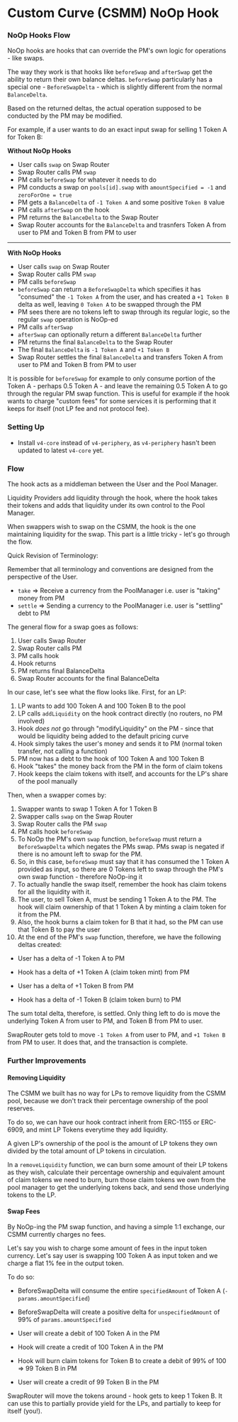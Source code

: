 # Custom Curve (CSMM) NoOp Hook

### NoOp Hooks Flow

NoOp hooks are hooks that can override the PM's own logic for operations - like swaps.

The way they work is that hooks like `beforeSwap` and `afterSwap` get the ability to return their own balance deltas. `beforeSwap` particularly has a special one - `BeforeSwapDelta` - which is slightly different from the normal `BalanceDelta`.

Based on the returned deltas, the actual operation supposed to be conducted by the PM may be modified.

For example, if a user wants to do an exact input swap for selling 1 Token A for Token B:

**Without NoOp Hooks**

- User calls `swap` on Swap Router
- Swap Router calls PM `swap`
- PM calls `beforeSwap` for whatever it needs to do
- PM conducts a swap on `pools[id].swap` with `amountSpecified = -1` and `zeroForOne = true`
- PM gets a `BalanceDelta` of `-1 Token A` and some positive `Token B` value
- PM calls `afterSwap` on the hook
- PM returns the `BalanceDelta` to the Swap Router
- Swap Router accounts for the `BalanceDelta` and trasnfers Token A from user to PM and Token B from PM to user

---

**With NoOp Hooks**

- User calls `swap` on Swap Router
- Swap Router calls PM `swap`
- PM calls `beforeSwap`
- `beforeSwap` can return a `BeforeSwapDelta` which specifies it has "consumed" the `-1 Token A` from the user, and has created a `+1 Token B` delta as well, leaving `0 Token A` to be swapped through the PM
- PM sees there are no tokens left to swap through its regular logic, so the regular `swap` operation is NoOp-ed
- PM calls `afterSwap`
- `afterSwap` can optionally return a different `BalanceDelta` further
- PM returns the final `BalanceDelta` to the Swap Router
- The final `BalanceDelta` is `-1 Token A` and `+1 Token B`
- Swap Router settles the final `BalanceDelta` and transfers Token A from user to PM and Token B from PM to user

It is possible for `beforeSwap` for example to only consume portion of the Token A - perhaps 0.5 Token A - and leave the remaining 0.5 Token A to go through the regular PM swap function. This is useful for example if the hook wants to charge "custom fees" for some services it is performing that it keeps for itself (not LP fee and not protocol fee).

### Setting Up

- Install `v4-core` instead of `v4-periphery`, as `v4-periphery` hasn't been updated to latest `v4-core` yet.

### Flow

The hook acts as a middleman between the User and the Pool Manager.

Liquidity Providers add liquidity through the hook, where the hook takes their tokens and adds that liquidity under its own control to the Pool Manager.

When swappers wish to swap on the CSMM, the hook is the one maintaining liquidity for the swap. This part is a little tricky - let's go through the flow.

Quick Revision of Terminology:

Remember that all terminology and conventions are designed from the perspective of the User.

- `take` => Receive a currency from the PoolManager i.e. user is "taking" money from PM
- `settle` => Sending a currency to the PoolManager i.e. user is "settling" debt to PM

The general flow for a swap goes as follows:

1. User calls Swap Router
2. Swap Router calls PM
3. PM calls hook
4. Hook returns
5. PM returns final BalanceDelta
6. Swap Router accounts for the final BalanceDelta

In our case, let's see what the flow looks like. First, for an LP:

1. LP wants to add 100 Token A and 100 Token B to the pool
2. LP calls `addLiquidity` on the hook contract directly (no routers, no PM involved)
3. Hook _does not_ go through "modifyLiquidity" on the PM - since that would be liquidity being added to the default pricing curve
4. Hook simply takes the user's money and sends it to PM (normal token transfer, not calling a function)
5. PM now has a debt to the hook of 100 Token A and 100 Token B
6. Hook "takes" the money back from the PM in the form of claim tokens
7. Hook keeps the claim tokens with itself, and accounts for the LP's share of the pool manually

Then, when a swapper comes by:

1. Swapper wants to swap 1 Token A for 1 Token B
2. Swapper calls `swap` on the Swap Router
3. Swap Router calls the PM `swap`
4. PM calls hook `beforeSwap`
5. To NoOp the PM's own `swap` function, `beforeSwap` must return a `BeforeSwapDelta` which negates the PMs swap. PMs swap is negated if there is no amount left to swap for the PM.
6. So, in this case, `beforeSwap` must say that it has consumed the 1 Token A provided as input, so there are 0 Tokens left to swap through the PM's own swap function - therefore NoOp-ing it
7. To actually handle the swap itself, remember the hook has claim tokens for all the liquidity with it.
8. The user, to sell Token A, must be sending 1 Token A to the PM. The hook will claim ownership of that 1 Token A by minting a claim token for it from the PM.
9. Also, the hook burns a claim token for B that it had, so the PM can use that Token B to pay the user
10. At the end of the PM's `swap` function, therefore, we have the following deltas created:

- User has a delta of -1 Token A to PM
- Hook has a delta of +1 Token A (claim token mint) from PM

- User has a delta of +1 Token B from PM
- Hook has a delta of -1 Token B (claim token burn) to PM

The sum total delta, therefore, is settled. Only thing left to do is move the underlying Token A from user to PM, and Token B from PM to user.

SwapRouter gets told to move `-1 Token A` from user to PM, and `+1 Token B` from PM to user. It does that, and the transaction is complete.

### Further Improvements

#### Removing Liquidity

The CSMM we built has no way for LPs to remove liquidity from the CSMM pool, because we don't track their percentage ownership of the pool reserves.

To do so, we can have our hook contract inherit from ERC-1155 or ERC-6909, and mint LP Tokens everytime they add liquidity.

A given LP's ownership of the pool is the amount of LP tokens they own divided by the total amount of LP tokens in circulation.

In a `removeLiquidity` function, we can burn some amount of their LP tokens as they wish, calculate their percentage ownership and equivalent amount of claim tokens we need to burn, burn those claim tokens we own from the pool manager to get the underlying tokens back, and send those underlying tokens to the LP.

#### Swap Fees

By NoOp-ing the PM swap function, and having a simple 1:1 exchange, our CSMM currently charges no fees.

Let's say you wish to charge some amount of fees in the input token currency. Let's say user is swapping 100 Token A as input token and we charge a flat 1% fee in the output token.

To do so:

- BeforeSwapDelta will consume the entire `specifiedAmount` of Token A (`-params.amountSpecified`)
- BeforeSwapDelta will create a positive delta for `unspecifiedAmount` of 99% of `params.amountSpecified`

- User will create a debit of 100 Token A in the PM
- Hook will create a credit of 100 Token A in the PM
- Hook will burn claim tokens for Token B to create a debit of 99% of 100 => 99 Token B in PM
- User will create a credit of 99 Token B in the PM

SwapRouter will move the tokens around - hook gets to keep 1 Token B. It can use this to partially provide yield for the LPs, and partially to keep for itself (you!).
